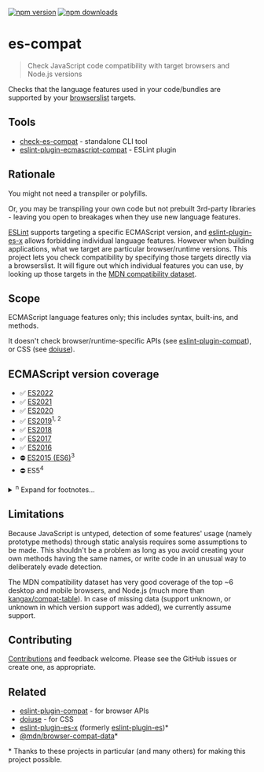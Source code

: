 <!-- prettier-ignore-start -->
[![npm version](https://badge.fury.io/js/eslint-plugin-ecmascript-compat.svg)](https://badge.fury.io/js/eslint-plugin-ecmascript-compat)
[![npm downloads](https://img.shields.io/npm/dm/eslint-plugin-ecmascript-compat.svg)](http://www.npmtrends.com/eslint-plugin-ecmascript-compat)
<!-- prettier-ignore-end -->

# es-compat

> Check JavaScript code compatibility with target browsers and Node.js versions

Checks that the language features used in your code/bundles are supported by your [browserslist](https://github.com/browserslist/browserslist) targets.

## Tools

- [check-es-compat](/packages/check-es-compat/README.md) - standalone CLI tool
- [eslint-plugin-ecmascript-compat](/packages/eslint-plugin-ecmascript-compat/README.md) - ESLint plugin

## Rationale

You might not need a transpiler or polyfills.

Or, you may be transpiling your own code but not prebuilt 3rd-party libraries - leaving you open to breakages when they use new language features.

[ESLint](https://eslint.org) supports targeting a specific ECMAScript version, and [eslint-plugin-es-x](https://github.com/eslint-community/eslint-plugin-es-x) allows forbidding individual language features. However when building applications, what we target are particular browser/runtime versions. This project lets you check compatibility by specifying those targets directly via a browserslist. It will figure out which individual features you can use, by looking up those targets in the [MDN compatibility dataset](https://github.com/mdn/browser-compat-data).

## Scope

ECMAScript language features only; this includes syntax, built-ins, and methods.

It doesn't check browser/runtime-specific APIs (see [eslint-plugin-compat](https://github.com/amilajack/eslint-plugin-compat)), or CSS (see [doiuse](https://github.com/anandthakker/doiuse)).

## ECMAScript version coverage

- ✅ [ES2022](https://exploringjs.com/impatient-js/ch_new-javascript-features.html#new-in-es2022)
- ✅ [ES2021](https://v8.dev/features/tags/es2021)
- ✅ [ES2020](https://v8.dev/features/tags/es2020)
- ✅ [ES2019](https://flaviocopes.com/es2019)<sup>1, 2</sup>
- ✅ [ES2018](https://flaviocopes.com/es2018)
- ✅ [ES2017](https://flaviocopes.com/es2017)
- ✅ [ES2016](https://flaviocopes.com/es2016)
- ⛔ [ES2015 (ES6)](https://flaviocopes.com/es6)<sup>3</sup>
- ⛔ ES5<sup>4</sup>

<details>
<summary><sup>n</sup> Expand for footnotes...</summary>

<sup>1</sup> Excluding features not statically detectable: revised `Function.prototype.toString`, stable `Array.prototype.sort`, well-formed `JSON.stringify`.

<sup>2</sup> Excluding `Symbol.prototype.description`; as a debug feature, it's not worth the false positives that arise due to its name and not being a method.

<sup>3</sup> ES2015 (ES6) is out of scope; it's been [supported](https://caniuse.com/#feat=es6) by evergreen browsers for many years. Assisting you to continue supporting [IE11](https://death-to-ie11.com/) is not a goal of this tool.

<sup>4</sup> ES5 is out of scope; it's over 10 years old and [supported](https://caniuse.com/es6#feat=es5) even in IE10.

</details>

## Limitations

Because JavaScript is untyped, detection of some features' usage (namely prototype methods) through static analysis requires some assumptions to be made. This shouldn't be a problem as long as you avoid creating your own methods having the same names, or write code in an unusual way to deliberately evade detection.

The MDN compatibility dataset has very good coverage of the top ~6 desktop and mobile browsers, and Node.js (much more than [kangax/compat-table](https://github.com/kangax/compat-table)). In case of missing data (support unknown, or unknown in which version support was added), we currently assume support.

## Contributing

[Contributions](CONTRIBUTING.md) and feedback welcome. Please see the GitHub issues or create one, as appropriate.

## Related

- [eslint-plugin-compat](https://github.com/amilajack/eslint-plugin-compat) - for browser APIs
- [doiuse](https://github.com/anandthakker/doiuse) - for CSS
- [eslint-plugin-es-x](https://github.com/eslint-community/eslint-plugin-es-x) (formerly [eslint-plugin-es](https://github.com/mysticatea/eslint-plugin-es))\*
- [@mdn/browser-compat-data](https://github.com/mdn/browser-compat-data)\*

\* Thanks to these projects in particular (and many others) for making this project possible.
